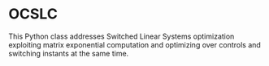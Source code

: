 # OCSLC
This Python class addresses Switched Linear Systems optimization exploiting matrix exponential computation and optimizing over controls and switching instants at the same time.
